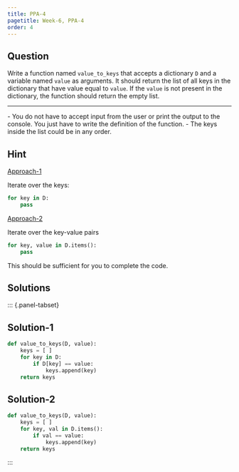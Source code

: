 ```yaml
---
title: PPA-4
pagetitle: Week-6, PPA-4
order: 4
---
```


## Question

Write a function named `value_to_keys` that accepts a dictionary `D` and a variable named `value` as arguments. It should return the list of all keys in the dictionary that have value equal to `value`. If the `value` is not present in the dictionary, the function should return the empty list.

<hr>
- You do not have to accept input from the user or print the output to the console. You just have to write the definition of the function.
- The keys inside the list could be in any order.

## Hint

<u>Approach-1</u>

Iterate over the keys:

```python
for key in D:
    pass
```

<u>Approach-2</u>

Iterate over the key-value pairs

```python
for key, value in D.items():
    pass
```

This should be sufficient for you to complete the code.

## Solutions

::: {.panel-tabset}

## Solution-1

```python
def value_to_keys(D, value):
    keys = [ ]
    for key in D:
        if D[key] == value:
            keys.append(key)
    return keys
```

## Solution-2

```python
def value_to_keys(D, value):
    keys = [ ]
    for key, val in D.items():
        if val == value:
            keys.append(key)
    return keys
```

:::
